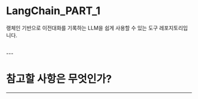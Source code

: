# LangChain_PART_1
랭체인 기반으로 이전대화를 기록하는 LLM을 쉽게 사용할 수 있는 도구 레포지토리입니다. 

<br>
---
<br>

# 참고할 사항은 무엇인가?

---
